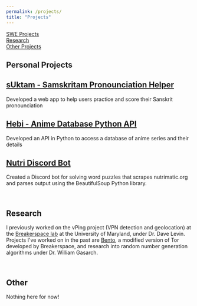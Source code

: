 ```yaml
---
permalink: /projects/
title: "Projects"
---
```


<a href="#SWE_Projects">SWE Projects</a><br>
<a href="#Research">Research</a><br>
<a href="#Other">Other Projects</a><br>

<section>
    <div id="SWE_Projects" class="section-title">
        <h1><span>Personal Projects</span></h1>
    </div>
<div class="card">
  <div class="container">
   <h2><a href="https://github.com/Samskrita-Bharati/sUktam">sUktam - Samskritam Pronounciation Helper</a></h2>
    <p>Developed a web app to help users practice and score their Sanskrit pronounciation</p>
  </div>
</div>
<div class="card">
  <div class="container">
   <h2><a href="https://github.com/shricubed/hebi">Hebi - Anime Database Python API</a></h2>
    <p>Developed an API in Python to access a database of anime series and their details</p>
  </div>
</div>
<div class="card">
  <div class="container">
   <h2><a href="https://github.com/shricubed/">Nutri Discord Bot</a></h2>
   <p>Created a Discord bot for solving word puzzles that scrapes nutrimatic.org and parses output using the BeautifulSoup Python library.</p>
  </div>
</div>

</section>
<br>
<section>
    <div id="Research" class="section-title">
        <h1><span>Research</span></h1>
    </div>
    <p>I previously worked on the vPing project (VPN detection and geolocation) at the <a href="https://breakerspace.cs.umd.edu/">Breakerspace lab</a> at the University of Maryland, under Dr. Dave Levin. Projects I've worked on in the past are <a href="https://bento.cs.umd.edu/">Bento</a>, a modified version of Tor developed by Breakerspace, and research into random number generation algorithms under Dr. William Gasarch.</p>
  
</section>
<br>
<section>
    <div id="Other" class="section-title">
        <h1><span>Other</span></h1>
    </div>
  Nothing here for now!
</section>
